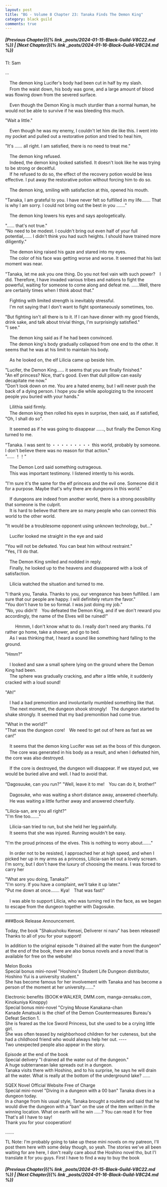 ```yaml
---
layout: post
title: "BG - Volume 8 Chapter 23: Tanaka Finds The Demon King"
category: black guild
comments: true
---
```


##### [Previous Chapter]({% link _posts/2024-01-15-Black-Guild-V8C22.md %}) \| [Next Chapter]({% link _posts/2024-01-16-Black-Guild-V8C24.md %})


Tl: Sam


…



　The demon king Lucifer's body had been cut in half by my slash.     
　From the waist down, his body was gone, and a large amount of blood was flowing down from the severed surface.

　Even though the Demon King is much sturdier than a normal human, he would not be able to survive if he was bleeding this much.

"Wait a little."
<!--more-->

　Even though he was my enemy, I couldn't let him die like this. I went into my pocket and pulled out a restorative potion and tried to heal him,

"It's ...... all right. I am satisfied, there is no need to treat me."

　The demon king refused.     
　Indeed, the demon king looked satisfied. It doesn't look like he was trying to be strong or deceitful.    
　If he refused to do so, the effect of the recovery potion would be less effective. I put away the restorative potion without forcing him to do so.

　The demon king, smiling with satisfaction at this, opened his mouth.

"Tanaka, I am grateful to you. I have never felt so fulfilled in my life....... That is why I am sorry. I could not bring out the best in you ......."

　The demon king lowers his eyes and says apologetically.

"...... that's not true."    
"No need to be modest. I couldn't bring out even half of your full potential,...... I didn't think you had such heights. I should have trained more diligently."

　The demon king raised his gaze and stared into my eyes.     
　The color of his face was getting worse and worse. It seemed that his last moment was near.

"Tanaka, let me ask you one thing. Do you not feel vain with such power?　I did. Therefore, I have invaded various tribes and nations to fight the powerful, waiting for someone to come along and defeat me.
......Well, there are certainly times when I think about that."

　Fighting with limited strength is inevitably stressful.      
　I'm not saying that I don't want to fight spontaneously sometimes, too.

"But fighting isn't all there is to it. If I can have dinner with my good friends, drink sake, and talk about trivial things, I'm surprisingly satisfied."     
"I see."

　The demon king said as if he had been convinced.    
　The demon king's body gradually collapsed from one end to the other. It seems that he was at his limit to maintain his body.

　As he looked on, the elf Lilicia came up beside him.

"Lucifer, the Demon King...... it seems that you are finally finished."    
"An elf princess? Nice, that's good. Even that dull pillow can easily decapitate me now."      
"Don't look down on me. You are a hated enemy, but I will never push the back of a dying person. I hope you die while apologizing to the innocent people you buried with your hands."  

　Lilithia said firmly.        
　The demon king then rolled his eyes in surprise, then said, as if satisfied, "Oh, I shall do so".

　It seemed as if he was going to disappear ......, but finally the Demon King turned to me.

"Tanaka. I was sent to ・・・・・・・・・ this world, probably by someone. I don't believe there was no reason for that action."    
"...... ！！"

　The Demon Lord said something outrageous.    
　This was important testimony. I listened intently to his words.

"I'm sure it's the same for the elf princess and the evil one. Someone did it for a purpose. Maybe that's why there are dungeons in this world."

　If dungeons are indeed from another world, there is a strong possibility that someone is the culprit.      
　It is hard to believe that there are so many people who can connect this world to the other world.

"It would be a troublesome opponent using unknown technology, but..."

　Lucifer looked me straight in the eye and said

"You will not be defeated. You can beat him without restraint."    
"Yes, I'll do that.

　The Demon King smiled and nodded in reply.      
　Finally, he looked up to the heavens and disappeared with a look of satisfaction.

　Lilicia watched the situation and turned to me.

"I thank you, Tanaka. Thanks to you, our vengeance has been fulfilled. I am sure that our people are happy. I will definitely return the favor."     
"You don't have to be so formal. I was just doing my job."    
"No, you didn't!　You defeated the Demon King, and if we don't reward you accordingly, the name of the Elves will be ruined!"

　
　Hmmm, I don't know what to do. I really don't need any thanks. I'd rather go home, take a shower, and go to bed.     
　As I was thinking that, I heard a sound like something hard falling to the ground.
　
  <div data-nat="424166"></div>

"Hmm?"

　I looked and saw a small sphere lying on the ground where the Demon King had been.     
　The sphere was gradually cracking, and after a little while, it suddenly cracked with a loud sound!　

"Ah!"

　I had a bad premonition and involuntarily mumbled something like that.     
　The next moment, the dungeon shook strongly!　The dungeon started to shake strongly. It seemed that my bad premonition had come true.

"What in the world?"    
"That was the dungeon core!　We need to get out of here as fast as we can!"

　It seems that the demon king Lucifer was set as the boss of this dungeon.     
　The core was generated in his body as a result, and when I defeated him, the core was also destroyed.

　If the core is destroyed, the dungeon will disappear. If we stayed put, we would be buried alive and well. I had to avoid that.

"Dagosuuke, can you run?"
"Well, leave it to me!　You can do it, brother!"

　Dagosuke, who was waiting a short distance away, answered cheerfully.      
　He was waiting a little further away and answered cheerfully.

"Lilicia-san, are you all right?"    
"I'm fine too......."

　Lilicia-san tried to run, but she held her leg painfully.    
　It seems that she was injured. Running wouldn't be easy.

"I'm the proud princess of the elves. This is nothing to worry about......."

　In order not to be resisted, I approached her at high speed, and when I picked her up in my arms as a princess, Lilicia-san let out a lovely scream. I'm sorry, but I don't have the luxury of choosing the means. I was forced to carry her

"What are you doing, Tanaka?"    
"I'm sorry. If you have a complaint, we'll take it up later."     
"Put me down at once....... Kya!　That was fast!"

　I was able to support Lilicia, who was turning red in the face, as we began to escape from the dungeon together with Dagosuke.


--------------------


###Book Release Announcement.     

Today, the book "Shakushoku Kensei, Deliverer ni naru" has been released!    
Thanks to all of you for your support!

In addition to the original episode "I drained all the water from the dungeon" at the end of the book, there are also bonus novels and a novel that is available for free on the website!
    
Melon Books     
Special bonus mini-novel "Hoshino's Student Life
Dungeon distributor, Hoshino Yui is a university student."    
She has become famous for her involvement with Tanaka and has become a person of the moment at her university......."    

Electronic benefits (BOOK☆WALKER, DMM.com, manga-zensaku.com, Kinokuniya Kinoppy)     
Special bonus mini-novel "Crying Mouse Kanakana-chan    
Kanade Amatsuki is the chief of the Demon Countermeasures Bureau's Defeat Section 1.    
She is feared as the Ice Sword Princess, but she used to be a crying little girl.    
She was often teased by neighborhood children for her cuteness, but she had a childhood friend who would always help her out. ----     
Two unexpected people also appear in the story.

Episode at the end of the book    
Special delivery "I drained all the water out of the dungeon."    
A huge subterranean lake spreads out in a dungeon.   
Tanaka visits there with Hoshino, and to his surprise, he says he will drain all the water. What is really at the bottom of the underground lake? ......

SQEX Novel Official Website Free of Charge     
Special mini-novel "Diving in a dungeon with a 00 ban"
Tanaka dives in a dungeon today.     
In a change from his usual style, Tanaka brought a roulette and said that he would dive the dungeon with a "ban" on the use of the item written in the winning location. What on earth will he win ......?
You can read it for free    
That's all I have to say!    
Thank you for your cooperation!



.......


TL Note: I'm probably going to take up these mini novels on my patreon, I'll post them here with some delay though, so yeah. The stories we've all been waiting for are here, I don't really care about the Hoshino novel tho, but I'l translate it for you guys. First I have to find a way to buy the book



##### [Previous Chapter]({% link _posts/2024-01-15-Black-Guild-V8C22.md %}) \| [Next Chapter]({% link _posts/2024-01-16-Black-Guild-V8C24.md %})

